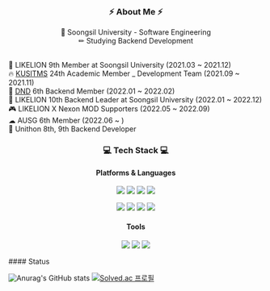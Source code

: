 <div align="center">
<h3 align="center">⚡ About Me ⚡</h3>

🏫 Soongsil University - Software Engineering<br>
✏ Studying Backend Development <br><br>
</div>

🦁 LIKELION 9th Member at Soongsil University (2021.03 ~ 2021.12) <br>
🔥 [KUSITMS](https://cafe.naver.com/kusitms) 24th Academic Member _ Development Team (2021.09 ~ 2021.11) <br>
🌊 [DND](https://dnd.ac/) 6th Backend Member (2022.01 ~ 2022.02) <br>
🦁 LIKELION 10th Backend Leader at Soongsil University (2022.01 ~ 2022.12) <br>
🎮 LIKELION X Nexon MOD Supporters (2022.05 ~ 2022.09) <br>
☁ AUSG 6th Member (2022.06 ~ ) <br>
🎈 Unithon 8th, 9th Backend Developer <br>


<div align="center">

<h3 align="center">💻 Tech Stack 💻</h3>
  
#### Platforms & Languages

<p>
  <img src="https://img.shields.io/badge/HTML5-E34F26?style=flat-square&logo=HTML5&logoColor=white"/> 
  <img src="https://img.shields.io/badge/CSS-1572B6?style=flat-square&logo=CSS3&logoColor=white"/> 
  <img src="https://img.shields.io/badge/JavaScript-F7DF1E?style=flat-square&logo=JavaScript&logoColor=white"/> 
  <img src="https://img.shields.io/badge/Java-339933?style=flat-square&logo=Java&logoColor=white"/> 
</p>
<p>
  <img src="https://img.shields.io/badge/Django-4479A1?style=flat-square&logo=Django&logoColor=white"/> 
  <img src="https://img.shields.io/badge/React-61DAFB?style=flat-square&logo=React&logoColor=black"/> 
  <img src="https://img.shields.io/badge/Node.js-339933?style=flat-square&logo=Node.js&logoColor=white"/> 
  <img src="https://img.shields.io/badge/Spring-6DB33F?style=flat-square&logo=Spring&logoColor=white"/> 
</p>

#### Tools
<p>
  <img src="https://img.shields.io/badge/Firebase-FFCA28?style=flat-square&logo=Node.js&logoColor=white"/> 
  <img src="https://img.shields.io/badge/Git-F05032?style=flat-square&logo=Git&logoColor=white"/> 
  <img src="https://img.shields.io/badge/Amazon AWS-232F3E?style=flat-square&logo=Amazon%20AWS&logoColor=white"/> 
</p>
</div>
#### Status

![Anurag's GitHub stats](https://github-readme-stats.vercel.app/api?username=Song-EunJu&show_icons=true&theme=dark) 
[![Solved.ac 프로필](http://mazassumnida.wtf/api/v2/generate_badge?boj=jd06280)](https://solved.ac/jd06280)
</div>

